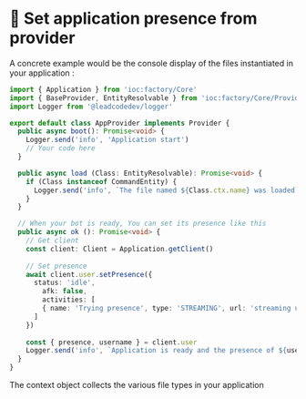 # 📌 Set application presence from provider

A concrete example would be the console display of the files instantiated in your application :

```ts
import { Application } from 'ioc:factory/Core'
import { BaseProvider, EntityResolvable } from 'ioc:factory/Core/Provider'
import Logger from '@leadcodedev/logger'

export default class AppProvider implements Provider {
  public async boot(): Promise<void> {
    Logger.send('info', 'Application start')
    // Your code here
  }

  public async load (Class: EntityResolvable): Promise<void> {
    if (Class instanceof CommandEntity) {
      Logger.send('info', `The file named ${Class.ctx.name} was loaded`)
    }
  }

  // When your bot is ready, You can set its presence like this
  public async ok (): Promise<void> {
    // Get client
    const client: Client = Application.getClient()
    
    // Set presence
    await client.user.setPresence({
      status: 'idle',
        afk: false,
        activities: [
        { name: 'Trying presence', type: 'STREAMING', url: 'streaming url' }
      ]
    })
    
    const { presence, username } = client.user
    Logger.send('info', `Application is ready and the presence of ${username} is define to ${presence.status}`)
  }
}
```

The context object collects the various file types in your application